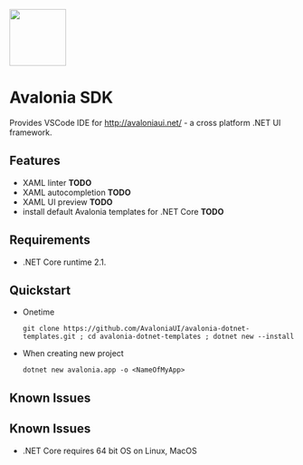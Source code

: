 [<img src='https://avatars2.githubusercontent.com/u/14075148?s=100&v=4' width='100' />](https://github.com/AvaloniaUI/Avalonia) 

# Avalonia SDK

Provides VSCode IDE for http://avaloniaui.net/ - a cross platform .NET UI framework.

## Features
- XAML linter **TODO**
- XAML autocompletion **TODO**
- XAML UI preview **TODO**
- install default Avalonia templates for .NET Core **TODO**

## Requirements

- .NET Core runtime 2.1.

## Quickstart
- Onetime

  `git clone https://github.com/AvaloniaUI/avalonia-dotnet-templates.git ; cd avalonia-dotnet-templates ; dotnet new --install`

- When creating new project

  `dotnet new avalonia.app -o <NameOfMyApp>`

## Known Issues

## Known Issues

- .NET Core requires 64 bit OS on Linux, MacOS
